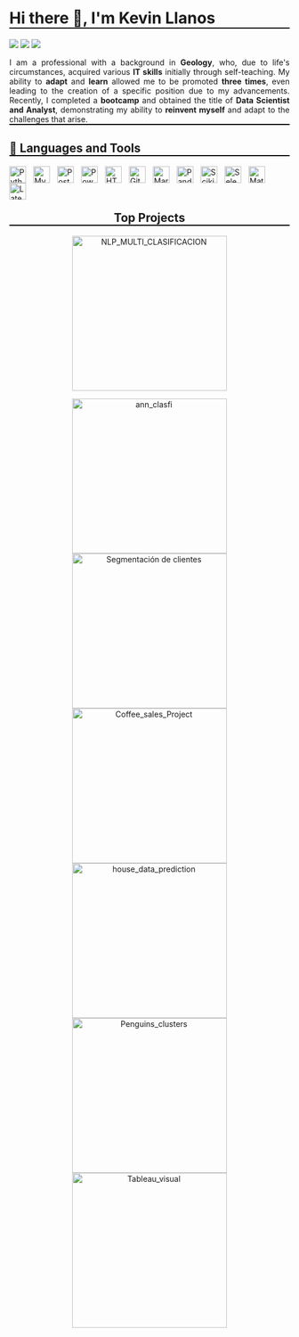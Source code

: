 <h1 align="left" style="border-bottom: 2px solid black;">
  Hi there 👋, I'm Kevin Llanos
</h1>

<!-- Header Links -->
<p align="left">
  <a href=""><img src="https://img.shields.io/badge/-Portfolio-red?style=flat&logo=appveyor&logoColor=white"></a>
  <a href="https://github.com/LLAES07"><img src="https://img.shields.io/badge/-Github-000?style=flat&logo=Github&logoColor=white"></a>
  <a href="https://www.linkedin.com/in/kevin-llanos-espinoza-040a73319"><img src="https://img.shields.io/badge/-LinkedIn-blue?style=flat&logo=Linkedin&logoColor=white"></a>
</p>

<!-- Professional Description with justified text -->
<p style="border-bottom: 2px solid black; text-align: justify;">
  I am a professional with a background in <b>Geology</b>, who, due to life's circumstances, acquired various <b>IT skills</b> initially through self-teaching. My ability to <b>adapt</b> and <b>learn</b> allowed me to be promoted <b>three times</b>, even leading to the creation of a specific position due to my advancements. Recently, I completed a <b>bootcamp</b> and obtained the title of <b>Data Scientist and Analyst</b>, demonstrating my ability to <b>reinvent myself</b> and adapt to the challenges that arise.
</p>

<!-- Languages and Tools Section -->
<h2 style="border-bottom: 2px solid black;">🧰 Languages and Tools</h2>
<p>
  <a href="https://www.python.org/"><img align="left" alt="Python" width="30px" style="padding-right:10px;" src="https://cdn.jsdelivr.net/gh/devicons/devicon@latest/icons/python/python-original-wordmark.svg" /></a>
  <a href="https://www.mysql.com/"><img align="left" alt="Mysql" width="30px" style="padding-right:10px;" src="https://cdn.jsdelivr.net/gh/devicons/devicon@latest/icons/mysql/mysql-original-wordmark.svg" /></a>
  <a href="https://www.postgresql.org/"><img align="left" alt="Postgresql" width="30px" style="padding-right:10px;" src="https://cdn.jsdelivr.net/gh/devicons/devicon@latest/icons/postgresql/postgresql-original-wordmark.svg" /></a>
  <a href="https://powerbi.microsoft.com/"><img align="left" alt="PowerBI" width="30px" style="padding-right:10px;" src="https://img.icons8.com/?size=100&id=qYfwpsRXEcpc&format=png&color=000000" /></a>
  <a href="https://html.spec.whatwg.org/"><img align="left" alt="HTML" width="30px" style="padding-right:10px;" src="https://cdn.jsdelivr.net/gh/devicons/devicon/icons/html5/html5-plain.svg" /></a>
  <a href="https://github.com/"><img align="left" alt="GitHub" width="30px" style="padding-right:10px;" src="https://cdn.jsdelivr.net/gh/devicons/devicon/icons/github/github-original.svg" /></a>
  <a href="https://daringfireball.net/projects/markdown/"><img align="left" alt="Markdown" width="30px" style="padding-right:10px;" src="https://cdn.jsdelivr.net/gh/devicons/devicon@latest/icons/markdown/markdown-original.svg" /></a>
  <a href="https://pandas.pydata.org/"><img align="left" alt="Pandas" width="30px" style="padding-right:10px;" src="https://cdn.jsdelivr.net/gh/devicons/devicon@latest/icons/pandas/pandas-original-wordmark.svg" /></a>
  <a href="https://scikit-learn.org/"><img align="left" alt="Scikit-learn" width="30px" style="padding-right:10px;" src="https://cdn.jsdelivr.net/gh/devicons/devicon@latest/icons/scikitlearn/scikitlearn-original.svg" /></a>
  <a href="https://www.selenium.dev/"><img align="left" alt="Selenium" width="30px" style="padding-right:10px;" src="https://cdn.jsdelivr.net/gh/devicons/devicon@latest/icons/selenium/selenium-original.svg" /></a>
  <a href="https://matplotlib.org/"><img align="left" alt="Matplotlib" width="30px" style="padding-right:10px;" src="https://cdn.jsdelivr.net/gh/devicons/devicon@latest/icons/matplotlib/matplotlib-original-wordmark.svg" /></a>
  <a href="https://www.latex-project.org/"><img align="left" alt="Latex" width="30px" style="padding-right:10px;" src="https://cdn.jsdelivr.net/gh/devicons/devicon@latest/icons/latex/latex-original.svg" /></a>
</p>
<br/><br/><br/>

<!-- Projects Section -->
<h2 align="center" style="border-bottom: 2px solid black;">Top Projects</h2>
<p align="center">
  <a href="https://github.com/LLAES07/NLP_MULTI_CLASIFICACION"><img width="278" src="https://denvercoder1-github-readme-stats.vercel.app/api/pin/?username=LLAES07&repo=NLP_MULTI_CLASIFICACION&theme=dark&bg_color=0D1017&title_color=E8EDF3&hide_border=false&icon_color=E8EDF3&show_icons=false&border_radius=0" alt="NLP_MULTI_CLASIFICACION"></a>
<p align="center">
  <a href="https://github.com/LLAES07/ann_clasfi"><img width="278" src="https://denvercoder1-github-readme-stats.vercel.app/api/pin/?username=LLAES07&repo=ann_clasfi&theme=dark&bg_color=0D1017&title_color=E8EDF3&hide_border=false&icon_color=E8EDF3&show_icons=false&border_radius=0" alt="ann_clasfi"></a>
    <a href="https://github.com/LLAES07/project_"><img width="278" src="https://denvercoder1-github-readme-stats.vercel.app/api/pin/?username=LLAES07&repo=Segmentacion_clientes&theme=dark&bg_color=0D1017&title_color=E8EDF3&hide_border=false&icon_color=E8EDF3&show_icons=false&border_radius=0" alt="Segmentación de clientes"></a>
  <a href="https://github.com/LLAES07/Coffee_sales_Project"><img width="278" src="https://denvercoder1-github-readme-stats.vercel.app/api/pin/?username=LLAES07&repo=Coffee_sales_Project&theme=dark&bg_color=0D1017&title_color=E8EDF3&hide_border=false&icon_color=E8EDF3&show_icons=false&border_radius=0" alt="Coffee_sales_Project"></a>
  <a href="https://github.com/LLAES07/house_data_prediction"><img width="278" src="https://denvercoder1-github-readme-stats.vercel.app/api/pin/?username=LLAES07&repo=house_data_prediction&theme=dark&bg_color=0D1017&title_color=E8EDF3&hide_border=false&icon_color=E8EDF3&show_icons=false&border_radius=0" alt="house_data_prediction"></a>
  <a href="https://github.com/LLAES07/Penguins_clusters"><img width="278" src="https://denvercoder1-github-readme-stats.vercel.app/api/pin/?username=LLAES07&repo=Penguins_clusters&theme=dark&bg_color=0D1017&title_color=E8EDF3&hide_border=false&icon_color=E8EDF3&show_icons=false&border_radius=0" alt="Penguins_clusters"></a> 
    <a href="https://github.com/LLAES07/Tableau_visual"><img width="278" src="https://denvercoder1-github-readme-stats.vercel.app/api/pin/?username=LLAES07&repo=Tableau_visual&theme=dark&bg_color=0D1017&title_color=E8EDF3&hide_border=false&icon_color=E8EDF3&show_icons=false&border_radius=0" alt="Tableau_visual"></a>  
</p>
